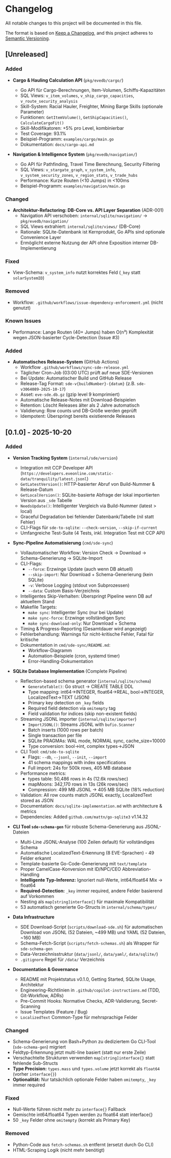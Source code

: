 # Changelog

All notable changes to this project will be documented in this file.

The format is based on [Keep a Changelog](https://keepachangelog.com/en/1.1.0/),
and this project adheres to [Semantic Versioning](https://semver.org/spec/v2.0.0.html).

## [Unreleased]

### Added

- **Cargo & Hauling Calculation API** (`pkg/evedb/cargo/`)
  - Go API für Cargo-Berechnungen, Item-Volumen, Schiffs-Kapazitäten
  - SQL Views: `v_item_volumes`, `v_ship_cargo_capacities`, `v_route_security_analysis`
  - Skill-System: Racial Hauler, Freighter, Mining Barge Skills (optionale Parameter)
  - Funktionen: `GetItemVolume()`, `GetShipCapacities()`, `CalculateCargoFit()`
  - Skill-Modifikatoren: +5% pro Level, kombinierbar
  - Test Coverage: 93.1%
  - Beispiel-Programm: `examples/cargo/main.go`
  - Dokumentation: `docs/cargo-api.md`

- **Navigation & Intelligence System** (`pkg/evedb/navigation/`)
  - Go API für Pathfinding, Travel Time Berechnung, Security Filtering
  - SQL Views: `v_stargate_graph`, `v_system_info`, `v_system_security_zones`, `v_region_stats`, `v_trade_hubs`
  - Performance: Kurze Routen (<10 Jumps) in <100ms
  - Beispiel-Programm: `examples/navigation/main.go`

### Changed

- **Architektur-Refactoring: DB-Core vs. API Layer Separation** (ADR-001)
  - Navigation API verschoben: `internal/sqlite/navigation/` → `pkg/evedb/navigation/`
  - SQL Views extrahiert: `internal/sqlite/views/` (DB-Core)
  - Rationale: SQLite-Datenbank ist Kernprodukt, Go APIs sind optionale Convenience Layer
  - Ermöglicht externe Nutzung der API ohne Exposition interner DB-Implementierung

### Fixed

- View-Schema: `v_system_info` nutzt korrektes Feld (`_key` statt `solarSystemID`)

### Removed

- Workflow: `.github/workflows/issue-dependency-enforcement.yml` (nicht genutzt)

### Known Issues

- Performance: Lange Routen (40+ Jumps) haben O(n³) Komplexität wegen JSON-basierter Cycle-Detection (Issue #3)

### Added

- **Automatisches Release-System** (GitHub Actions)
  - Workflow `.github/workflows/sync-sde-release.yml`
  - Täglicher Cron-Job (03:00 UTC) prüft auf neue SDE-Versionen
  - Bei Update: Automatischer Build und GitHub Release
  - Release-Tag Format: `sde-v{buildNumber}-{datum}` (z.B. `sde-v3064089-2025-10-17`)
  - Asset: `eve-sde.db.gz` (gzip level 9 komprimiert)
  - Automatische Release-Notes mit Download-Beispielen
  - Retention: Löscht Releases älter als 2 Jahre automatisch
  - Validierung: Row counts und DB-Größe werden geprüft
  - Idempotent: Überspringt bereits existierende Releases

## [0.1.0] - 2025-10-20

### Added

- **Version Tracking System** (`internal/sde/version`)
  - Integration mit CCP Developer API (`https://developers.eveonline.com/static-data/tranquility/latest.jsonl`)
  - `GetLatestVersion()`: HTTP-basierter Abruf von Build-Nummer & Release-Datum
  - `GetLocalVersion()`: SQLite-basierte Abfrage der lokal importierten Version aus `_sde` Tabelle
  - `NeedsUpdate()`: Intelligenter Vergleich via Build-Nummer (latest > local)
  - Graceful Degradation bei fehlender Datenbank/Tabelle (nil statt Fehler)
  - CLI-Flags für `sde-to-sqlite`: `--check-version`, `--skip-if-current`
  - Umfangreiche Test-Suite (4 Tests, inkl. Integration Test mit CCP API)

- **Sync-Pipeline Automatisierung** (`cmd/sde-sync`)
  - Vollautomatischer Workflow: Version Check → Download → Schema-Generierung → SQLite-Import
  - CLI-Flags:
    - `--force`: Erzwinge Update (auch wenn DB aktuell)
    - `--skip-import`: Nur Download + Schema-Generierung (kein SQLite)
    - `-v`: Verbose Logging (stdout von Subprozessen)
    - `--data`: Custom Basis-Verzeichnis
  - Intelligentes Skip-Verhalten: Überspringt Pipeline wenn DB auf aktuellem Stand
  - Makefile Targets:
    - `make sync`: Intelligenter Sync (nur bei Update)
    - `make sync-force`: Erzwinge vollständigen Sync
    - `make sync-download-only`: Nur Download + Schema
  - Timing & Progress-Reporting (Gesamtdauer wird angezeigt)
  - Fehlerbehandlung: Warnings für nicht-kritische Fehler, Fatal für kritische
  - Dokumentation in `cmd/sde-sync/README.md`:
    - Workflow-Diagramm
    - Automation-Beispiele (cron, systemd timer)
    - Error-Handling-Dokumentation

- **SQLite Database Implementation** (Complete Pipeline)
  - Reflection-based schema generator (`internal/sqlite/schema`)
    - `GenerateTable()`: Go struct → CREATE TABLE DDL
    - Type mapping: int64→INTEGER, float64→REAL, bool→INTEGER, LocalizedText→TEXT (JSON)
    - Primary key detection on `_key` fields
    - Required field detection via `omitempty` tag
    - Field validation for indices (skip non-existent fields)
  - Streaming JSONL importer (`internal/sqlite/importer`)
    - `ImportJSONL()`: Streams JSONL with `bufio.Scanner`
    - Batch inserts (1000 rows per batch)
    - Single transaction per file
    - SQLite PRAGMAs: WAL mode, NORMAL sync, cache_size=10000
    - Type conversion: bool→int, complex types→JSON
  - CLI Tool: `cmd/sde-to-sqlite`
    - Flags: `--db`, `--jsonl`, `--init`, `--import`
    - 41 schema mappings with index specifications
    - Full import: 24s for 500k rows, 405 MB database
  - Performance metrics:
    - types table: 50,486 rows in 4s (12.6k rows/sec)
    - mapMoons: 342,170 rows in 13s (26k rows/sec)
    - Compression: 499 MB JSONL → 405 MB SQLite (18% reduction)
  - Validation: All row counts match JSONL exactly, LocalizedText stored as JSON
  - Documentation: `docs/sqlite-implementation.md` with architecture & metrics
  - Dependencies: Added `github.com/mattn/go-sqlite3` v1.14.32

- **CLI Tool `sde-schema-gen`** für robuste Schema-Generierung aus JSONL-Dateien
  - Multi-Line JSONL-Analyse (100 Zeilen default) für vollständiges Schema
  - Automatische LocalizedText-Erkennung (8 EVE-Sprachen) - 49 Felder erkannt
  - Template-basierte Go-Code-Generierung mit `text/template`
  - Proper CamelCase-Konversion mit ID/NPC/CEO Abbreviation-Handling
  - **Intelligente Typ-Inferenz:** Ignoriert null-Werte, int64/float64 Mix → float64
  - **Required-Detection:** `_key` immer required, andere Felder basierend auf Vorkommen
  - Nesting als `map[string]interface{}` für maximale Kompatibilität
  - 53 automatisch generierte Go-Structs in `internal/schema/types/`

- **Data Infrastructure**
  - SDE Download-Script (`scripts/download-sde.sh`) für automatischen Download von JSONL (52 Dateien, ~499 MB) und YAML (52 Dateien, ~160 MB)
  - Schema-Fetch-Script (`scripts/fetch-schemas.sh`) als Wrapper für `sde-schema-gen`
  - Data-Verzeichnisstruktur (`data/jsonl/`, `data/yaml/`, `data/sqlite/`)
  - `.gitignore` Regel für `/data/` Verzeichnis

- **Documentation & Governance**
  - README mit Projektstatus v0.1.0, Getting Started, SQLite Usage, Architektur
  - Engineering-Richtlinien in `.github/copilot-instructions.md` (TDD, Git-Workflow, ADRs)
  - Pre-Commit Hooks: Normative Checks, ADR-Validierung, Secret-Scanning
  - Issue Templates (Feature / Bug)
  - `LocalizedText` Common-Type für mehrsprachige Felder

### Changed

- Schema-Generierung von Bash+Python zu dediziertem Go CLI-Tool (`sde-schema-gen`) migriert
- Feldtyp-Erkennung jetzt multi-line basiert (statt nur erste Zeile)
- Verschachtelte Strukturen verwenden `map[string]interface{}` statt fehlende Sub-Structs
- **Type Precision:** `types.mass` und `types.volume` jetzt korrekt als `float64` (vorher `interface{}`)
- **Optionalität:** Nur tatsächlich optionale Felder haben `omitempty`, `_key` immer required

### Fixed

- Null-Werte führen nicht mehr zu `interface{}` Fallback
- Gemischte int64/float64 Typen werden zu float64 statt interface{}
- 50 `_key` Felder ohne `omitempty` (korrekt als Primary Key)

### Removed

- Python-Code aus `fetch-schemas.sh` entfernt (ersetzt durch Go CLI)
- HTML-Scraping Logik (nicht mehr benötigt)
